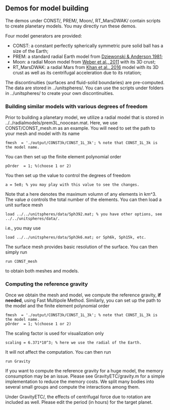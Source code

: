 ## Demos for model building
The demos under CONST/, PREM/, Moon/, RT_MarsDWAK/ contain scripts to create planetary models. 
You may directly run these demos. 

Four model generators are provided:
+ CONST: a constant perfectly spherically symmetric pure solid ball has a size of the Earth;
+ PREM: a standard radial Earth model from [Dziewonski & Anderson 1981](https://www.sciencedirect.com/science/article/pii/0031920181900467); 
+ Moon: a radial Moon model from [Weber et al., 2011](https://science.sciencemag.org/content/331/6015/309) with its 3D crust; 
+ RT_MarsDWAK: a radial Mars from [Khan et al., 2016](https://www.sciencedirect.com/science/article/pii/S0031920116300875) model with its 3D crust as well as its centrifugal acceleration due to its rotation; 

The discontinuities (surfaces and fluid-solid boundaries) are pre-computed. The data are stored in ../unitspheres/. You can use the scripts under folders in ../unitspheres/ to create your own discontinuities. 

### Building similar models with various degrees of freedom 
Prior to building a planetary model, we utilize a radial model that is stored in ../../radialmodels/prem3L_noocean.mat. 
Here, we use CONST/CONST_mesh.m as an example. You will need to set the path to your mesh and model with its name 
~~~
fmesh  = './output/CONST3k/CONST_1L_3k'; % note that CONST_1L_3k is the model name. 
~~~
You can then set up the finite element polynomial order 
~~~
pOrder  = 1; %(choose 1 or 2)
~~~
You then set up the value to control the degrees of freedom 
~~~
a = 5e8; % you may play with this value to see the changes. 
~~~
Note that a here denotes the maximum volumn of any elements in km^3. The value _a_ controls the total number of the elements. 
You can then load a unit surface mesh 
~~~
load ../../unitspheres/data/Sph392.mat; % you have other options, see ../../unitspheres/data/. 
~~~
i.e., you may use 
~~~
load ../../unitspheres/data/Sph3k6.mat; or Sph6k, Sph15k, etc.  
~~~
The surface mesh provides basic resolution of the surface. You can then simply run 
~~~
run CONST_mesh
~~~
to obtain both meshes and models. 

### Computing the reference gravity 
Once we obtain the mesh and model, we compute the reference gravity, **if needed**, using Fast Multipole Method. 
Similarly, you can set up the path to the model and the finite element polynomial order 
~~~
fmesh  = './output/CONST3k/CONST_1L_3k'; % note that CONST_1L_3k is the model name. 
pOrder  = 1; %(choose 1 or 2)
~~~
The scaling factor is used for visualization only 
~~~
scaling = 6.371*10^3; % here we use the radial of the Earth. 
~~~
It will not affect the computation. You can then run 
~~~
run Gravity
~~~
If you want to compute the reference gravity for a huge model, the memory consumption may be an issue. 
Please see GravityETC/gravity.m for a simple implementation to reduce the memory costs. 
We split many bodies into several small groups and compute the interactions among them. 

Under GravityETC/, the effects of centrifugal force due to rotation are included as well. Please edit the 
period (in hours) for the target planet. 
